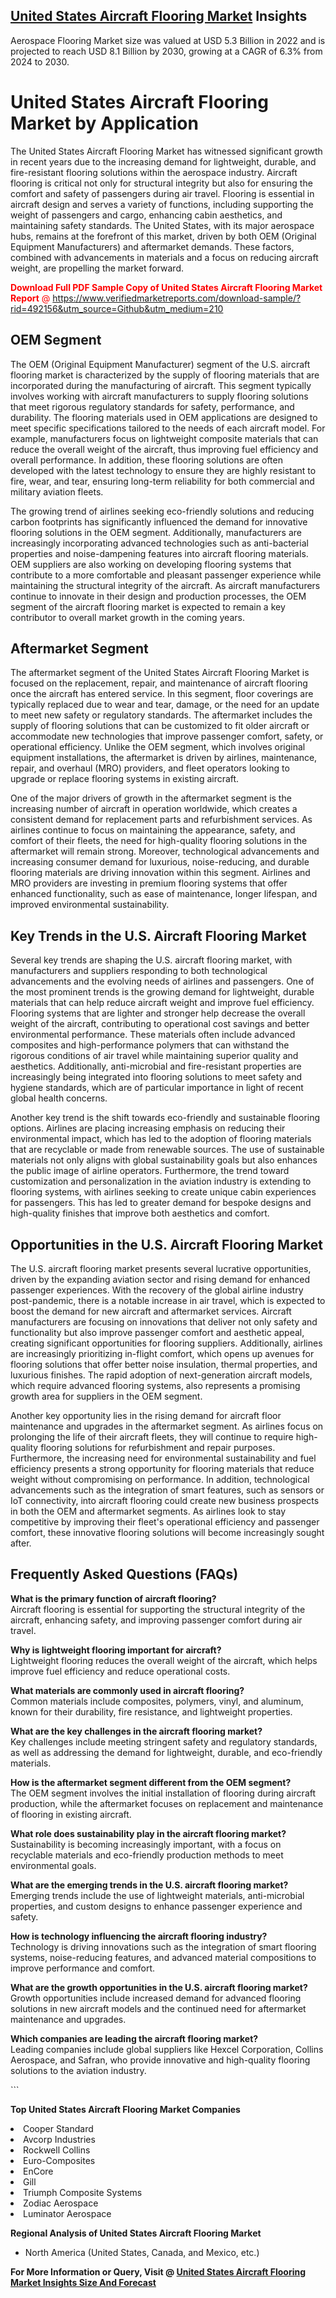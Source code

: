 <h2><a href="https://www.verifiedmarketreports.com/download-sample/?rid=492156&amp;utm_source=Github&amp;utm_medium=210" target="_blank">United States Aircraft Flooring Market</a> Insights</h2><p>Aerospace Flooring Market size was valued at USD 5.3 Billion in 2022 and is projected to reach USD 8.1 Billion by 2030, growing at a CAGR of 6.3% from 2024 to 2030.</p><p><h1>United States Aircraft Flooring Market by Application</h1><p>The United States Aircraft Flooring Market has witnessed significant growth in recent years due to the increasing demand for lightweight, durable, and fire-resistant flooring solutions within the aerospace industry. Aircraft flooring is critical not only for structural integrity but also for ensuring the comfort and safety of passengers during air travel. Flooring is essential in aircraft design and serves a variety of functions, including supporting the weight of passengers and cargo, enhancing cabin aesthetics, and maintaining safety standards. The United States, with its major aerospace hubs, remains at the forefront of this market, driven by both OEM (Original Equipment Manufacturers) and aftermarket demands. These factors, combined with advancements in materials and a focus on reducing aircraft weight, are propelling the market forward.<p><span class=""><span style="color: #ff0000;"><strong>Download Full PDF Sample Copy of United States Aircraft Flooring Market Report</strong> @ </span><a href="https://www.verifiedmarketreports.com/download-sample/?rid=492156&amp;utm_source=Github&amp;utm_medium=210" target="_blank">https://www.verifiedmarketreports.com/download-sample/?rid=492156&amp;utm_source=Github&amp;utm_medium=210</a></span></p><h2>OEM Segment</h2><p>The OEM (Original Equipment Manufacturer) segment of the U.S. aircraft flooring market is characterized by the supply of flooring materials that are incorporated during the manufacturing of aircraft. This segment typically involves working with aircraft manufacturers to supply flooring solutions that meet rigorous regulatory standards for safety, performance, and durability. The flooring materials used in OEM applications are designed to meet specific specifications tailored to the needs of each aircraft model. For example, manufacturers focus on lightweight composite materials that can reduce the overall weight of the aircraft, thus improving fuel efficiency and overall performance. In addition, these flooring solutions are often developed with the latest technology to ensure they are highly resistant to fire, wear, and tear, ensuring long-term reliability for both commercial and military aviation fleets.<p>The growing trend of airlines seeking eco-friendly solutions and reducing carbon footprints has significantly influenced the demand for innovative flooring solutions in the OEM segment. Additionally, manufacturers are increasingly incorporating advanced technologies such as anti-bacterial properties and noise-dampening features into aircraft flooring materials. OEM suppliers are also working on developing flooring systems that contribute to a more comfortable and pleasant passenger experience while maintaining the structural integrity of the aircraft. As aircraft manufacturers continue to innovate in their design and production processes, the OEM segment of the aircraft flooring market is expected to remain a key contributor to overall market growth in the coming years.</p><h2>Aftermarket Segment</h2><p>The aftermarket segment of the United States Aircraft Flooring Market is focused on the replacement, repair, and maintenance of aircraft flooring once the aircraft has entered service. In this segment, floor coverings are typically replaced due to wear and tear, damage, or the need for an update to meet new safety or regulatory standards. The aftermarket includes the supply of flooring solutions that can be customized to fit older aircraft or accommodate new technologies that improve passenger comfort, safety, or operational efficiency. Unlike the OEM segment, which involves original equipment installations, the aftermarket is driven by airlines, maintenance, repair, and overhaul (MRO) providers, and fleet operators looking to upgrade or replace flooring systems in existing aircraft.<p>One of the major drivers of growth in the aftermarket segment is the increasing number of aircraft in operation worldwide, which creates a consistent demand for replacement parts and refurbishment services. As airlines continue to focus on maintaining the appearance, safety, and comfort of their fleets, the need for high-quality flooring solutions in the aftermarket will remain strong. Moreover, technological advancements and increasing consumer demand for luxurious, noise-reducing, and durable flooring materials are driving innovation within this segment. Airlines and MRO providers are investing in premium flooring systems that offer enhanced functionality, such as ease of maintenance, longer lifespan, and improved environmental sustainability.</p><h2>Key Trends in the U.S. Aircraft Flooring Market</h2><p>Several key trends are shaping the U.S. aircraft flooring market, with manufacturers and suppliers responding to both technological advancements and the evolving needs of airlines and passengers. One of the most prominent trends is the growing demand for lightweight, durable materials that can help reduce aircraft weight and improve fuel efficiency. Flooring systems that are lighter and stronger help decrease the overall weight of the aircraft, contributing to operational cost savings and better environmental performance. These materials often include advanced composites and high-performance polymers that can withstand the rigorous conditions of air travel while maintaining superior quality and aesthetics. Additionally, anti-microbial and fire-resistant properties are increasingly being integrated into flooring solutions to meet safety and hygiene standards, which are of particular importance in light of recent global health concerns.<p>Another key trend is the shift towards eco-friendly and sustainable flooring options. Airlines are placing increasing emphasis on reducing their environmental impact, which has led to the adoption of flooring materials that are recyclable or made from renewable sources. The use of sustainable materials not only aligns with global sustainability goals but also enhances the public image of airline operators. Furthermore, the trend toward customization and personalization in the aviation industry is extending to flooring systems, with airlines seeking to create unique cabin experiences for passengers. This has led to greater demand for bespoke designs and high-quality finishes that improve both aesthetics and comfort.</p><h2>Opportunities in the U.S. Aircraft Flooring Market</h2><p>The U.S. aircraft flooring market presents several lucrative opportunities, driven by the expanding aviation sector and rising demand for enhanced passenger experiences. With the recovery of the global airline industry post-pandemic, there is a notable increase in air travel, which is expected to boost the demand for new aircraft and aftermarket services. Aircraft manufacturers are focusing on innovations that deliver not only safety and functionality but also improve passenger comfort and aesthetic appeal, creating significant opportunities for flooring suppliers. Additionally, airlines are increasingly prioritizing in-flight comfort, which opens up avenues for flooring solutions that offer better noise insulation, thermal properties, and luxurious finishes. The rapid adoption of next-generation aircraft models, which require advanced flooring systems, also represents a promising growth area for suppliers in the OEM segment.<p>Another key opportunity lies in the rising demand for aircraft floor maintenance and upgrades in the aftermarket segment. As airlines focus on prolonging the life of their aircraft fleets, they will continue to require high-quality flooring solutions for refurbishment and repair purposes. Furthermore, the increasing need for environmental sustainability and fuel efficiency presents a strong opportunity for flooring materials that reduce weight without compromising on performance. In addition, technological advancements such as the integration of smart features, such as sensors or IoT connectivity, into aircraft flooring could create new business prospects in both the OEM and aftermarket segments. As airlines look to stay competitive by improving their fleet's operational efficiency and passenger comfort, these innovative flooring solutions will become increasingly sought after.</p><h2>Frequently Asked Questions (FAQs)</h2><p><b>What is the primary function of aircraft flooring?</b><br>Aircraft flooring is essential for supporting the structural integrity of the aircraft, enhancing safety, and improving passenger comfort during air travel.</p><p><b>Why is lightweight flooring important for aircraft?</b><br>Lightweight flooring reduces the overall weight of the aircraft, which helps improve fuel efficiency and reduce operational costs.</p><p><b>What materials are commonly used in aircraft flooring?</b><br>Common materials include composites, polymers, vinyl, and aluminum, known for their durability, fire resistance, and lightweight properties.</p><p><b>What are the key challenges in the aircraft flooring market?</b><br>Key challenges include meeting stringent safety and regulatory standards, as well as addressing the demand for lightweight, durable, and eco-friendly materials.</p><p><b>How is the aftermarket segment different from the OEM segment?</b><br>The OEM segment involves the initial installation of flooring during aircraft production, while the aftermarket focuses on replacement and maintenance of flooring in existing aircraft.</p><p><b>What role does sustainability play in the aircraft flooring market?</b><br>Sustainability is becoming increasingly important, with a focus on recyclable materials and eco-friendly production methods to meet environmental goals.</p><p><b>What are the emerging trends in the U.S. aircraft flooring market?</b><br>Emerging trends include the use of lightweight materials, anti-microbial properties, and custom designs to enhance passenger experience and safety.</p><p><b>How is technology influencing the aircraft flooring industry?</b><br>Technology is driving innovations such as the integration of smart flooring systems, noise-reducing features, and advanced material compositions to improve performance and comfort.</p><p><b>What are the growth opportunities in the U.S. aircraft flooring market?</b><br>Growth opportunities include increased demand for advanced flooring solutions in new aircraft models and the continued need for aftermarket maintenance and upgrades.</p><p><b>Which companies are leading the aircraft flooring market?</b><br>Leading companies include global suppliers like Hexcel Corporation, Collins Aerospace, and Safran, who provide innovative and high-quality flooring solutions to the aviation industry.</p>```</p><p><strong>Top United States Aircraft Flooring Market Companies</strong></p><div data-test-id=""><p><li>Cooper Standard</li><li> Avcorp Industries</li><li> Rockwell Collins</li><li> Euro-Composites</li><li> EnCore</li><li> Gill</li><li> Triumph Composite Systems</li><li> Zodiac Aerospace</li><li> Luminator Aerospace</li></p><div><strong>Regional Analysis of&nbsp;United States Aircraft Flooring Market</strong></div><ul><li dir="ltr"><p dir="ltr">North America&nbsp;(United States, Canada, and Mexico, etc.)</p></li></ul><p><strong>For More Information or Query, Visit @&nbsp;</strong><strong><a href="https://www.verifiedmarketreports.com/product/aircraft-flooring-market-size-and-forecast/?utm_source=Github&amp;utm_medium=210" target="_blank">United States Aircraft Flooring Market Insights Size And Forecast</a></strong></p></div>
